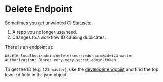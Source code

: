 # Delete Endpoint

Sometimes you get unwanted CI Statuses:
1. A repo you no longer use/need.
2. Changes to a workflow ID causing duplicates.

There is an endpoint at:

```http request
DELETE localhost/admin/delete?secret=do-harm&id=123-master
Authorization: Bearer very-very-secret-admin-token
```

To get the ID (e.g. `123-master`), use the [developer endpoint](./Xbar-plugin.md) and find the top level `id` field in the json object.
